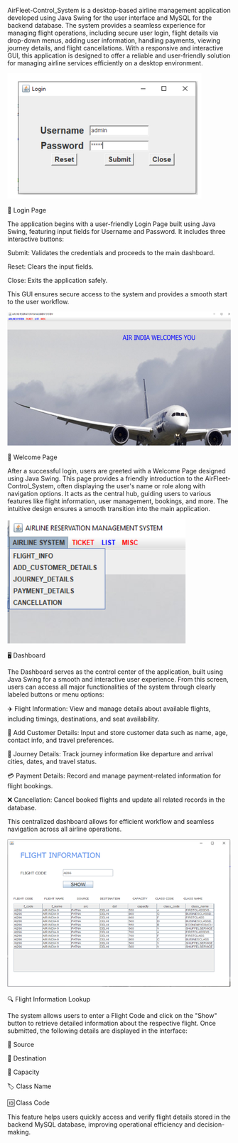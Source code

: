 AirFleet-Control_System is a desktop-based airline management application developed using Java Swing for the user interface and MySQL for the backend database. The system provides a seamless experience for managing flight operations, including secure user login, flight details via drop-down menus, adding user information, handling payments, viewing journey details, and flight cancellations. With a responsive and interactive GUI, this application is designed to offer a reliable and user-friendly solution for managing airline services efficiently on a desktop environment.

![alt image](https://github.com/sharada-patil1508/AirFleet-Control-System/blob/090b86ce40fb984ae18bf89860c4e6355eeda2bb/Login%20Page.png)

🔐 Login Page

The application begins with a user-friendly Login Page built using Java Swing, featuring input fields for Username and Password. It includes three interactive buttons:

Submit: Validates the credentials and proceeds to the main dashboard.

Reset: Clears the input fields.

Close: Exits the application safely.

This GUI ensures secure access to the system and provides a smooth start to the user workflow.

![alt image](https://github.com/sharada-patil1508/AirFleet-Control-System/blob/d514dafd39d06efa8ee0fadc95bf2f0ce145a353/Welcome%20Page.png)

🎉 Welcome Page


After a successful login, users are greeted with a Welcome Page designed using Java Swing. This page provides a friendly introduction to the AirFleet-Control_System, often displaying the user's name or role along with navigation options. It acts as the central hub, guiding users to various features like flight information, user management, bookings, and more. The intuitive design ensures a smooth transition into the main application.

![alt image](https://github.com/sharada-patil1508/AirFleet-Control-System/blob/53cf11097b243099f2062a0377d24fd12fd54f17/DashBoard.png)

🖥️ Dashboard


The Dashboard serves as the control center of the application, built using Java Swing for a smooth and interactive user experience. From this screen, users can access all major functionalities of the system through clearly labeled buttons or menu options:

✈️ Flight Information: View and manage details about available flights, including timings, destinations, and seat availability.

👤 Add Customer Details: Input and store customer data such as name, age, contact info, and travel preferences.

🧳 Journey Details: Track journey information like departure and arrival cities, dates, and travel status.

💳 Payment Details: Record and manage payment-related information for flight bookings.

❌ Cancellation: Cancel booked flights and update all related records in the database.

This centralized dashboard allows for efficient workflow and seamless navigation across all airline operations.

![alt image](https://github.com/sharada-patil1508/AirFleet-Control-System/blob/d86ffdbdb91cc828735a8d591ef740b9708f3ca6/Flight_info.png)

🔍 Flight Information Lookup


The system allows users to enter a Flight Code and click on the "Show" button to retrieve detailed information about the respective flight. Once submitted, the following details are displayed in the interface:

🛫 Source

🛬 Destination

👥 Capacity

🏷️ Class Name

🆔 Class Code

This feature helps users quickly access and verify flight details stored in the backend MySQL database, improving operational efficiency and decision-making.
